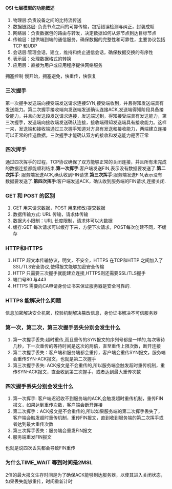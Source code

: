 #### OSI 七层模型的功能概述

1. 物理层:负责设备之间的比特流传送
2. 数据链路层: 负责节点之间的可靠传输，包括错误检测与纠正，封装成帧
3. 网络层：负责数据包的路由与转发，决定数据如何从源节点到达目标节点
4. 传输层：提供端到端的通信服务，确保数据的完整性和可靠性，主要协议包括TCP 和UDP
5. 会话层:管理会话，建立，维持和终止通信会话，确保数据交换的有序性
6. 表示层：处理数据格式的转换
7. 应用层：直接为用户或应用程序提供网络服务
   
拥塞控制
慢开始，拥塞避免，快重传，快恢复



### 三次握手
第一次握手发送端向接受端发送请求连接SYN,接受端收到，并且得知发送端具有发送能力。第二次握手接收端向发送端发送确认连接ACK,发送端得知阶段具备接受能力，并且向发送段发送请求连接，发送端送到，得知接受端具有发送能力，第三次握手，发送端向接收端发送确认连接，接收端得知发送端具有接收能力。这样一来，发送端和接收端通过三次握手知道对方具有发送和接收能力，两端建立连接可以正常的传送数据，三次握手才能确认双方的接收和发送能力是否正常

### 四次挥手
通过四次挥手的过程，TCP协议确保了双方能够正常的关闭连接，并且所有未完成的数据连接都能顺利结束.**第一次挥手**:客户端发送FIN,表示没有数据要发送了.**第二次挥手**:
服务端发送ACK,确认收到FIN请求.**第三次挥手**:服务端发送FIN,表示没有数据要发送了.**第四次挥手**:客户端发送ACK，确认收到服务端的FIN请求,连接关闭.

### GET 和 POST 的区别
1. GET 用来请求数据，POST 用来修改/提交数据
2. 数据传输方式: URL 传输，请求体传输
3. 数据大小限制：URL 长度限制，请求体可以大数据
4. 缓存:GET 每次请求可以缓存下来，方便下次请求，POST每次创建不同，不缓存

### HTTP和HTTPS 
1. HTTP 超文本传输协议，明文，不安全，HTTPS 在TCP和HTTP 之间加入了SSL/TLS安全协议,使得报文能够加密安全传输
2. HTTP 只需要三次握手就能建立连接,HTTPS则还需要SSL/TLS握手
3. 端口号80 与443
4. HTTPS 需要向CA申请身份证书来保证服务器是安全可靠的.
   
### HTTPS 能解决什么问题 
信息加密解决安全机密，校验机制解决篡改信息，身份证书解决不可信服务器

### 第一次，第二次，第三次握手丢失分别会发生什么
1. 第一次握手丢失:超时重传,而且重传的SYN报文的序列号都是一样的,每次等待几秒，下一次重传的等待时间是这次的两倍，直至重传上限次数，断开连接
2. 第二次握手丢失：客户端和服务端都会重传，客户端会重传SYN报文，服务端会重传SYN-ACK报文，也就是第二次握手
3. 第三次握手丢失: ACK报文是不会重传的,所以服务端会触发超时重传机制，重传SYN-ACK报文，直至收到第三次握手，或者达到最大重传次数


### 四次握手丢失分别会发生什么
1. 第一次挥手: 客户端迟迟收不到服务端的ACK,会触发超时重传机制，重传FIN报文，如果达到重传次数，客户端会断开连接
2. 第二次挥手：ACK报文是不会重传的,所以如果服务端的第二次挥手丢失了，客户端会触发超时重传机制，重传FIN报文，直到收到服务端的第二次挥手或者达到最大重传次数
3. 第三次挥手丢失：服务端会重发FIN报文
4. 服务端重发FIN报文

也就是说四次丢失都会导致FIN重传

### 为什么TIME_WAIT 等到时间是2MSL
2倍的最大报文生存时间是为了确保ACK能够到达服务器，以使其进入关闭状态，如果丢失能够重传，时间重新计时


